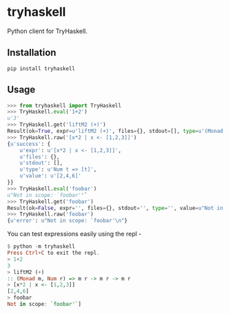 tryhaskell
==========

Python client for TryHaskell.

Installation
------------
`pip install tryhaskell`

Usage
-----
```python
>>> from tryhaskell import TryHaskell
>>> TryHaskell.eval('1+2')
u'3'
>>> TryHaskell.get('liftM2 (+)')
Result(ok=True, expr=u'liftM2 (+)', files={}, stdout=[], type=u'(Monad m, Num r) => m r -> m r -> m r', value=u'')
>>> TryHaskell.raw('[x*2 | x <- [1,2,3]]')
{u'success': {
    u'expr': u'[x*2 | x <- [1,2,3]]',
    u'files': {},
    u'stdout': [],
    u'type': u'Num t => [t]',
    u'value': u'[2,4,6]'
}}
>>> TryHaskell.eval('foobar')
u"Not in scope: `foobar'"`
>>> TryHaskell.get('foobar')
Result(ok=False, expr='', files={}, stdout='', type='', value=u"Not in scope: `foobar'\n")
>>> TryHaskell.raw('foobar')
{u'error': u"Not in scope: `foobar'\n"}
```

You can test expressions easily using the repl -

```haskell
$ python -m tryhaskell
Press Ctrl+C to exit the repl.
> 1+2
3
> liftM2 (+)
:: (Monad m, Num r) => m r -> m r -> m r
> [x*2 | x <- [1,2,3]]
[2,4,6]
> foobar
Not in scope: `foobar'`]
```
